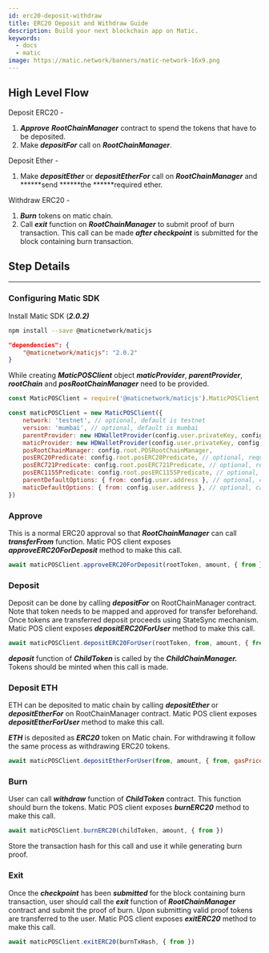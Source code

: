 ```yaml
---
id: erc20-deposit-withdraw
title: ERC20 Deposit and Withdraw Guide
description: Build your next blockchain app on Matic.
keywords:
  - docs
  - matic
image: https://matic.network/banners/matic-network-16x9.png 
---
```

## High Level Flow

Deposit ERC20 -

1. ***Approve*** ***RootChainManager*** contract to spend the tokens that have to be deposited.
2. Make ***depositFor*** call on ***RootChainManager***.

Deposit Ether -

1. Make ***depositEther*** or ***depositEtherFor*** call on ***RootChainManager*** and ******send ******the ******required ether. 

Withdraw ERC20 -

1. ***Burn*** tokens on matic chain.
2. Call ***exit*** function on ***RootChainManager*** to submit proof of burn transaction. This call can be made ***after checkpoint*** is submitted for the block containing burn transaction.

## Step Details

---

### Configuring Matic SDK

Install Matic SDK (***2.0.2)***

```bash
npm install --save @maticnetwork/maticjs
```

```json
"dependencies": {
    "@maticnetwork/maticjs": "2.0.2"
}
```

While creating ***MaticPOSClient*** object ***maticProvider***, ***parentProvider***, ***rootChain*** and ***posRootChainManager*** need to be provided.

```jsx
const MaticPOSClient = require('@maticnetwork/maticjs').MaticPOSClient

const maticPOSClient = new MaticPOSClient({
    network: 'testnet', // optional, default is testnet
    version: 'mumbai', // optional, default is mumbai
    parentProvider: new HDWalletProvider(config.user.privateKey, config.root.RPC),
    maticProvider: new HDWalletProvider(config.user.privateKey, config.child.RPC),
    posRootChainManager: config.root.POSRootChainManager,
    posERC20Predicate: config.root.posERC20Predicate, // optional, required only if working with ERC20 tokens
    posERC721Predicate: config.root.posERC721Predicate, // optional, required only if working with ERC721 tokens
    posERC1155Predicate: config.root.posERC1155Predicate, // optional, required only if working with ERC71155 tokens
    parentDefaultOptions: { from: config.user.address }, // optional, can also be sent as last param while sending tx
    maticDefaultOptions: { from: config.user.address }, // optional, can also be sent as last param while sending tx
})
```

### Approve

This is a normal ERC20 approval so that  ***RootChainManager*** can call ***transferFrom*** function. Matic POS client exposes ***approveERC20ForDeposit*** method to make this call.

```jsx
await maticPOSClient.approveERC20ForDeposit(rootToken, amount, { from })
```

### Deposit

Deposit can be done by calling ***depositFor*** on RootChainManager contract. Note that token needs to be mapped and approved for transfer beforehand. Once tokens are transferred deposit proceeds using StateSync mechanism. Matic POS client exposes ***depositERC20ForUser*** method to make this call.

```jsx
await maticPOSClient.depositERC20ForUser(rootToken, from, amount, { from, gasPrice: '10000000000' })
```

***deposit*** function of ***ChildToken*** is called by the ***ChildChainManager.*** Tokens should be minted when this call is made.

### Deposit ETH

ETH can be deposited to matic chain by calling ***depositEther*** or ***depositEtherFor*** on RootChainManager contract. Matic POS client exposes ***depositEtherForUser*** method to make this call.

***ETH*** is deposited as ***ERC20*** token on Matic chain. For withdrawing it follow the same process as withdrawing ERC20 tokens.

```jsx
await maticPOSClient.depositEtherForUser(from, amount, { from, gasPrice: '10000000000' })
```

### Burn

User can call ***withdraw*** function of ***ChildToken*** contract. This function should burn the tokens. Matic POS client exposes ***burnERC20*** method to make this call.

```jsx
await maticPOSClient.burnERC20(childToken, amount, { from })
```

Store the transaction hash for this call and use it while generating burn proof.

### Exit

Once the ***checkpoint*** has been ***submitted*** for the block containing burn transaction, user should call the ***exit*** function of ***RootChainManager*** contract and submit the proof of burn. Upon submitting valid proof tokens are transferred to the user. Matic POS client exposes ***exitERC20*** method to make this call.

```jsx
await maticPOSClient.exitERC20(burnTxHash, { from })
```